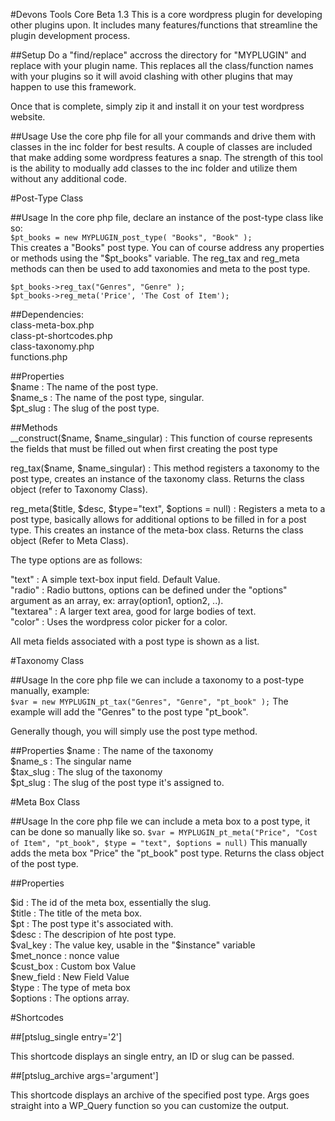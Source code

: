 #Devons Tools Core Beta 1.3
This is a core wordpress plugin for developing other plugins upon. It includes many features/functions that streamline the plugin development process. 

##Setup
Do a "find/replace" accross the directory for "MYPLUGIN" and replace
with your plugin name. This replaces all the class/function names with your
plugins so it will avoid clashing with other plugins that may happen
to use this framework. 

Once that is complete, simply zip it and install it on your test wordpress website. 

##Usage
Use the core php file for all your commands and drive them with classes in the inc folder for best results. A couple of classes
are included that make adding some wordpress features a snap. The strength of this tool is the ability to modually add classes to
the inc folder and utilize them without any additional code. 

#Post-Type Class

##Usage
In the core php file, declare an instance of the post-type class like so:  
`$pt_books = new MYPLUGIN_post_type( "Books", "Book" );`  
This creates a "Books" post type. You can of course address any properties or methods using the "$pt_books" variable. The reg_tax and reg_meta methods can then be used to add taxonomies and meta to the post type. 

`$pt_books->reg_tax("Genres", "Genre" );`  
`$pt_books->reg_meta('Price', 'The Cost of Item');`  


##Dependencies:   
class-meta-box.php  
class-pt-shortcodes.php  
class-taxonomy.php  
functions.php  

##Properties  
$name : The name of the post type.  
$name_s : The name of the post type, singular.   
$pt_slug : The slug of the post type.   

##Methods  
__construct($name, $name_singular) : This function of course represents the fields that must be filled out when first creating the post type 

reg_tax($name, $name_singular) : This method registers a taxonomy to the post type, creates an instance of the taxonomy class. Returns the class object (refer to Taxonomy Class). 

reg_meta($title, $desc, $type="text", $options = null) : Registers a meta to a post type, basically allows for additional options to be filled in for a post type. This creates an instance of the meta-box class. Returns the class object (Refer to Meta Class). 

The type options are as follows:  

"text" : A simple text-box input field. Default Value.   
"radio" : Radio buttons, options can be defined under the "options" argument as an array, ex: array(option1, option2, ..).    
"textarea" : A larger text area, good for large bodies of text.    
"color" : Uses the wordpress color picker for a color.    

All meta fields associated with a post type is shown as a list.   

#Taxonomy Class

##Usage
In the core php file we can include a taxonomy to a post-type manually, example:  
` $var = new MYPLUGIN_pt_tax("Genres", "Genre", "pt_book" ); `
The example will add the "Genres" to the post type "pt_book". 

Generally though, you will simply use the post type method. 

##Properties
$name : The name of the taxonomy  
$name_s : The singular name  
$tax_slug : The slug of the taxonomy  
$pt_slug : The slug of the post type it's assigned to.   

#Meta Box Class

##Usage
In the core php file we can include a meta box to a post type, it can be done so manually like so. 
` $var = MYPLUGIN_pt_meta("Price", "Cost of Item", "pt_book", $type = "text", $options = null) `
This manually adds the meta box "Price" the "pt_book" post type. Returns the class object of the post type. 

##Properties

$id : The id of the meta box, essentially the slug.   
$title : The title of the meta box.  
$pt : The post type it's associated with.  
$desc : The descripion of hte post type.   
$val_key : The value key, usable in the "$instance" variable  
$met_nonce : nonce value  
$cust_box : Custom box Value  
$new_field : New Field Value  
$type : The type of meta box  
$options : The options array.   


#Shortcodes

##[ptslug_single entry='2']

This shortcode displays an single entry, an ID or slug can be passed.

##[ptslug_archive args='argument']

This shortcode displays an archive of the specified post type. Args goes
straight into a WP_Query function so you can customize the output. 